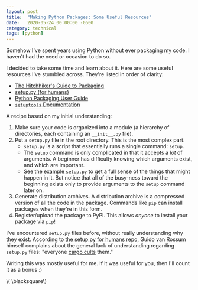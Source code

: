 ```yaml
---
layout: post
title:  "Making Python Packages: Some Useful Resources"
date:   2020-05-24 00:00:00 -0500
category: technical
tags: [python] 
---
```


Somehow I've spent years using Python without ever packaging my code.
I haven't had the need or occasion to do so.

I decided to take some time and learn about it. 
Here are some useful resources I've stumbled across.
They're listed in order of clarity:

* [The Hitchhiker's Guide to Packaging](https://the-hitchhikers-guide-to-packaging.readthedocs.io/en/latest/quickstart.html)
* [setup.py (for humans)](https://github.com/navdeep-G/setup.py)
* [Python Packaging User Guide](https://packaging.python.org/tutorials/packaging-projects/)
* [`setuptools` Documentation](https://setuptools.readthedocs.io/en/latest/setuptools.html)

A recipe based on my initial understanding:

1. Make sure your code is organized into a module (a hierarchy of directories, each containing an `__init__.py` file).
2. Put a `setup.py` file in the root directory.
   This is the most complex part.
    * `setup.py` is a script that essentially runs a single command: `setup`.
    * The `setup` command is only complicated in that it accepts a _lot_ of arguments.
      A beginner has difficulty knowing which arguments exist, and which are important.
    * See the [example `setup.py`](https://github.com/navdeep-G/setup.py) to get a full sense of the things that might happen in it.
      But notice that all of the busy-ness toward the beginning exists only to provide arguments to the `setup` command later on.
4. Generate distribution archives. 
   A distribution archive is a compressed version of all the code in the package.
   Commands like `pip` can install packages when they're in this form.
5. Register/upload the package to PyPI.
   This allows _anyone_ to install your package via `pip`!

I've encountered `setup.py` files before, without really understanding why they exist.
According to [the setup.py for humans repo](https://github.com/navdeep-G/setup.py),
Guido van Rossum himself complains about the general lack of understanding regarding `setup.py` files: "everyone [cargo cults](https://en.wikipedia.org/wiki/Cargo_cult) them."

Writing this was mostly useful for me. 
If it was useful for you, then I'll count it as a bonus :)

\\( \blacksquare\\)  


